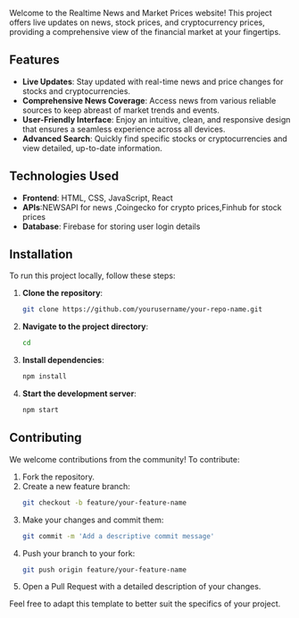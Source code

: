 

Welcome to the Realtime News and Market Prices website! This project offers live updates on news, stock prices, and cryptocurrency prices, providing a comprehensive view of the financial market at your fingertips.

## Features

- **Live Updates**: Stay updated with real-time news and price changes for stocks and cryptocurrencies.
- **Comprehensive News Coverage**: Access news from various reliable sources to keep abreast of market trends and events.
- **User-Friendly Interface**: Enjoy an intuitive, clean, and responsive design that ensures a seamless experience across all devices.
- **Advanced Search**: Quickly find specific stocks or cryptocurrencies and view detailed, up-to-date information.

## Technologies Used

- **Frontend**: HTML, CSS, JavaScript, React
- **APIs**:NEWSAPI for news ,Coingecko for crypto prices,Finhub for stock prices
- **Database**: Firebase for storing user login details

## Installation

To run this project locally, follow these steps:

1. **Clone the repository**:
   ```bash
   git clone https://github.com/yourusername/your-repo-name.git
   ```

2. **Navigate to the project directory**:
   ```bash
   cd 
   ```

3. **Install dependencies**:
   ```bash
   npm install
   ```



4. **Start the development server**:
   ```bash
   npm start
   ```

## Contributing

We welcome contributions from the community! To contribute:

1. Fork the repository.
2. Create a new feature branch:
   ```bash
   git checkout -b feature/your-feature-name
   ```
3. Make your changes and commit them:
   ```bash
   git commit -m 'Add a descriptive commit message'
   ```
4. Push your branch to your fork:
   ```bash
   git push origin feature/your-feature-name
   ```
5. Open a Pull Request with a detailed description of your changes.





Feel free to adapt this template to better suit the specifics of your project.
